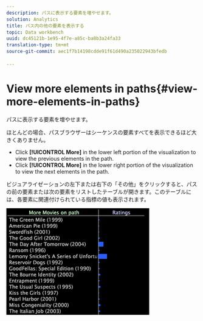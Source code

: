 ```yaml
---
description: パスに表示する要素を増やせます。
solution: Analytics
title: パス内の他の要素を表示する
topic: Data workbench
uuid: dc45121b-1e95-4f7e-a85c-ba8b3a24fa33
translation-type: tm+mt
source-git-commit: aec1f7b14198cdde91f61d490a235022943bfedb

---
```



# View more elements in paths{#view-more-elements-in-paths}

パスに表示する要素を増やせます。

ほとんどの場合、パスブラウザーはシーケンスの要素すべてを表示できるほど大きくありません。

* Click **[!UICONTROL More]** in the lower left portion of the visualization to view the previous elements in the path.
* Click **[!UICONTROL More]** in the lower right portion of the visualization to view the next elements in the path.

ビジュアライゼーションの左下または右下の「その他」をクリックすると、パスの前の要素または次の要素をリストしたテーブルが開きます。このテーブルには、各要素に関連付けられている指標の値も表示されます。

![](assets/vis_PathBrowser_MoreMoviesOnPath.png)

